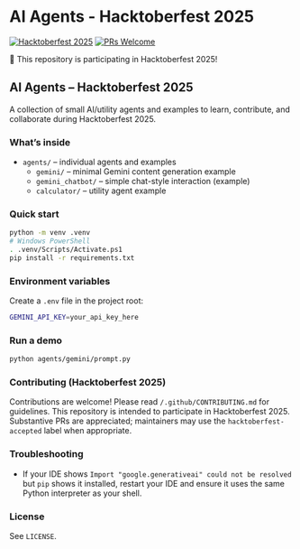 # AI Agents - Hacktoberfest 2025

[![Hacktoberfest 2025](https://img.shields.io/badge/Hacktoberfest-2025-blueviolet)](https://hacktoberfest.com/)
[![PRs Welcome](https://img.shields.io/badge/PRs-welcome-brightgreen.svg)](http://makeapullrequest.com)

🎃 This repository is participating in Hacktoberfest 2025!
## AI Agents – Hacktoberfest 2025

A collection of small AI/utility agents and examples to learn, contribute, and collaborate during Hacktoberfest 2025.

### What’s inside
- `agents/` – individual agents and examples
  - `gemini/` – minimal Gemini content generation example
  - `gemini_chatbot/` – simple chat-style interaction (example)
  - `calculator/` – utility agent example

### Quick start
```bash
python -m venv .venv
# Windows PowerShell
. .venv/Scripts/Activate.ps1
pip install -r requirements.txt
```

### Environment variables
Create a `.env` file in the project root:
```bash
GEMINI_API_KEY=your_api_key_here
```

### Run a demo
```bash
python agents/gemini/prompt.py
```

### Contributing (Hacktoberfest 2025)
Contributions are welcome! Please read `/.github/CONTRIBUTING.md` for guidelines. This repository is intended to participate in Hacktoberfest 2025. Substantive PRs are appreciated; maintainers may use the `hacktoberfest-accepted` label when appropriate.

### Troubleshooting
- If your IDE shows `Import "google.generativeai" could not be resolved` but `pip` shows it installed, restart your IDE and ensure it uses the same Python interpreter as your shell.

### License
See `LICENSE`.


